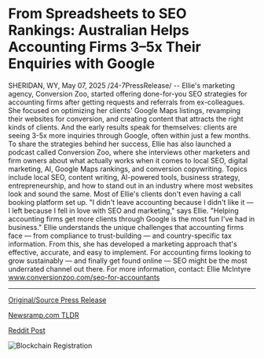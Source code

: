 # From Spreadsheets to SEO Rankings: Australian Helps Accounting Firms 3–5x Their Enquiries with Google

SHERIDAN, WY, May 07, 2025 /24-7PressRelease/ -- Ellie's marketing agency, Conversion Zoo, started offering done-for-you SEO strategies for accounting firms after getting requests and referrals from ex-colleagues.   She focused on optimizing her clients' Google Maps listings, revamping their websites for conversion, and creating content that attracts the right kinds of clients.   And the early results speak for themselves: clients are seeing 3-5x more inquiries through Google, often within just a few months.  To share the strategies behind her success, Ellie has also launched a podcast called Conversion Zoo, where she interviews other marketers and firm owners about what actually works when it comes to local SEO, digital marketing, AI, Google Maps rankings, and conversion copywriting.  Topics include local SEO, content writing, AI-powered tools, business strategy, entrepreneurship, and how to stand out in an industry where most websites look and sound the same. Most of Ellie's clients don't even having a call booking platform set up.  "I didn't leave accounting because I didn't like it — I left because I fell in love with SEO and marketing," says Ellie. "Helping accounting firms get more clients through Google is the most fun I've had in business."   Ellie understands the unique challenges that accounting firms face — from compliance to trust-building — and country-specific tax information. From this, she has developed a marketing approach that's effective, accurate, and easy to implement.  For accounting firms looking to grow sustainably — and finally get found online — SEO might be the most underrated channel out there.  For more information, contact: Ellie McIntyre www.conversionzoo.com/seo-for-accountants 

---

[Original/Source Press Release](https://www.24-7pressrelease.com/press-release/522521/from-spreadsheets-to-seo-rankings-australian-helps-accounting-firms-35x-their-enquiries-with-google)
                    

[Newsramp.com TLDR](https://newsramp.com/curated-news/conversion-zoo-launches-seo-services-for-accounting-firms/73259e2d117d654ccfae72b4531a8ca2) 

 



[Reddit Post](https://www.reddit.com/r/MarketingNewsramp/comments/1kgrfyw/conversion_zoo_launches_seo_services_for/) 



![Blockchain Registration](https://cdn.newsramp.app/24-7PressRelease/qrcode/255/7/daveWAR0.webp)